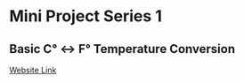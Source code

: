 # Mini Project Series 1
## Basic C° <-> F° Temperature Conversion
[Website Link](https://takotatsuoji.github.io/basic-temperature-conversion/)
